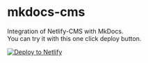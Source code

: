 # mkdocs-cms
Integration of Netlify-CMS with MkDocs.  
You can try it with this one click deploy button.

<a href="https://app.netlify.com/start/deploy?repository=https://github.com/tlcMattLarson/mkdocscms-matt"> <img src="https://www.netlify.com/img/deploy/button.svg" title="Deploy to Netlify"> </a>
